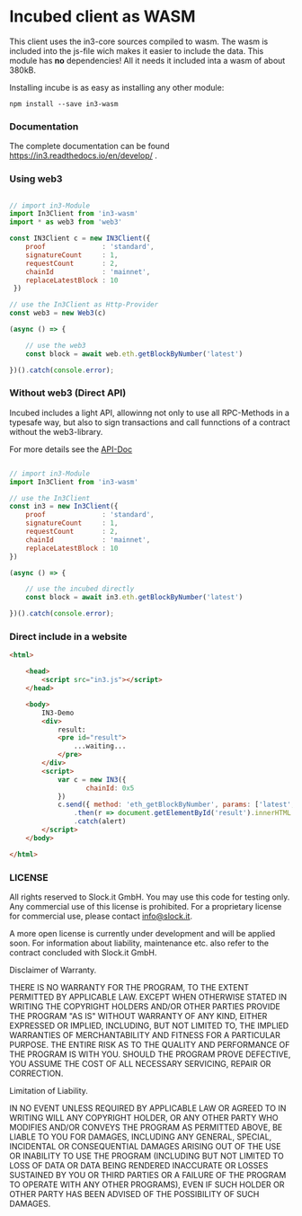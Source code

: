 # Incubed client as WASM

This client uses the in3-core sources compiled to wasm. The wasm is included into the js-file wich makes it easier to include the data.
This module has **no** dependencies! All it needs it included inta a wasm of about 380kB.

Installing incube is as easy as installing any other module:

```
npm install --save in3-wasm
```

### Documentation

The complete documentation can be found https://in3.readthedocs.io/en/develop/ .

### Using web3

```js

// import in3-Module
import In3Client from 'in3-wasm'
import * as web3 from 'web3'

const IN3Client c = new IN3Client({
    proof              : 'standard',
    signatureCount     : 1,
    requestCount       : 2,
    chainId            : 'mainnet',
    replaceLatestBlock : 10
 })

// use the In3Client as Http-Provider
const web3 = new Web3(c)

(async () => {

    // use the web3
    const block = await web.eth.getBlockByNumber('latest')

})().catch(console.error);

```

### Without web3 (Direct API)


Incubed includes a light API, allowinng not only to use all RPC-Methods in a typesafe way, but also to sign transactions and call funnctions of a contract without the web3-library.

For more details see the [API-Doc](https://github.com/slockit/in3/blob/master/docs/api.md#type-api)

```js

// import in3-Module
import In3Client from 'in3-wasm'

// use the In3Client
const in3 = new In3Client({
    proof              : 'standard',
    signatureCount     : 1,
    requestCount       : 2,
    chainId            : 'mainnet',
    replaceLatestBlock : 10
})

(async () => {

    // use the incubed directly
    const block = await in3.eth.getBlockByNumber('latest')

})().catch(console.error);

```

### Direct include in a website

```html
<html>

    <head>
        <script src="in3.js"></script>
    </head>

    <body>
        IN3-Demo
        <div>
            result:
            <pre id="result">
                ...waiting...
            </pre>
        </div>
        <script>
            var c = new IN3({ 
                   chainId: 0x5 
            })
            c.send({ method: 'eth_getBlockByNumber', params: ['latest', false] })
                .then(r => document.getElementById('result').innerHTML = JSON.stringify(r, null, 2))
                .catch(alert)
        </script>
    </body>

</html>
```


### LICENSE

All rights reserved to Slock.it GmbH.
You may use this code for testing only.
Any commercial use of this license is prohibited.
For a proprietary license for commercial use, please contact info@slock.it.

A more open license is currently under development and will be applied soon.
For information about liability, maintenance etc. also refer to the contract concluded with Slock.it GmbH.


Disclaimer of Warranty.

  THERE IS NO WARRANTY FOR THE PROGRAM, TO THE EXTENT PERMITTED BY
APPLICABLE LAW.  EXCEPT WHEN OTHERWISE STATED IN WRITING THE COPYRIGHT
HOLDERS AND/OR OTHER PARTIES PROVIDE THE PROGRAM "AS IS" WITHOUT WARRANTY
OF ANY KIND, EITHER EXPRESSED OR IMPLIED, INCLUDING, BUT NOT LIMITED TO,
THE IMPLIED WARRANTIES OF MERCHANTABILITY AND FITNESS FOR A PARTICULAR
PURPOSE.  THE ENTIRE RISK AS TO THE QUALITY AND PERFORMANCE OF THE PROGRAM
IS WITH YOU.  SHOULD THE PROGRAM PROVE DEFECTIVE, YOU ASSUME THE COST OF
ALL NECESSARY SERVICING, REPAIR OR CORRECTION.

Limitation of Liability.

  IN NO EVENT UNLESS REQUIRED BY APPLICABLE LAW OR AGREED TO IN WRITING
WILL ANY COPYRIGHT HOLDER, OR ANY OTHER PARTY WHO MODIFIES AND/OR CONVEYS
THE PROGRAM AS PERMITTED ABOVE, BE LIABLE TO YOU FOR DAMAGES, INCLUDING ANY
GENERAL, SPECIAL, INCIDENTAL OR CONSEQUENTIAL DAMAGES ARISING OUT OF THE
USE OR INABILITY TO USE THE PROGRAM (INCLUDING BUT NOT LIMITED TO LOSS OF
DATA OR DATA BEING RENDERED INACCURATE OR LOSSES SUSTAINED BY YOU OR THIRD
PARTIES OR A FAILURE OF THE PROGRAM TO OPERATE WITH ANY OTHER PROGRAMS),
EVEN IF SUCH HOLDER OR OTHER PARTY HAS BEEN ADVISED OF THE POSSIBILITY OF
SUCH DAMAGES.

